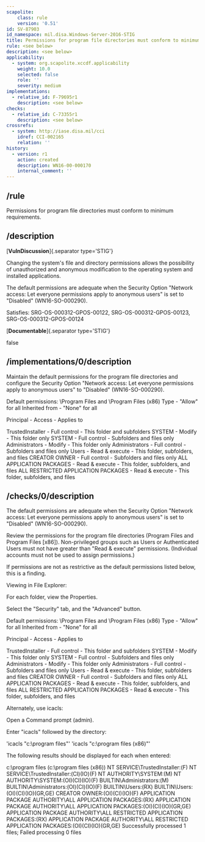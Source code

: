 ```yaml
---
scapolite:
    class: rule
    version: '0.51'
id: SV-87903
id_namespace: mil.disa.Windows-Server-2016-STIG
title: Permissions for program file directories must conform to minimum requirements.
rule: <see below>
description: <see below>
applicability:
  - system: org.scapolite.xccdf.applicability
    weight: 10.0
    selected: false
    role: ''
    severity: medium
implementations:
  - relative_id: F-79695r1
    description: <see below>
checks:
  - relative_id: C-73355r1
    description: <see below>
crossrefs:
  - system: http://iase.disa.mil/cci
    idref: CCI-002165
    relation: ''
history:
  - version: r1
    action: created
    description: WN16-00-000170
    internal_comment: ''
---
```



## /rule

Permissions for program file directories must conform to minimum requirements.

## /description

[**VulnDiscussion**]{.separator type='STIG'}

Changing the system's file and directory permissions allows the possibility of unauthorized and anonymous modification to the operating system and installed applications.

The default permissions are adequate when the Security Option "Network access: Let everyone permissions apply to anonymous users" is set to "Disabled" (WN16-SO-000290).

Satisfies: SRG-OS-000312-GPOS-00122, SRG-OS-000312-GPOS-00123, SRG-OS-000312-GPOS-00124

[**Documentable**]{.separator type='STIG'}

false

## /implementations/0/description

Maintain the default permissions for the program file directories and configure the Security Option "Network access: Let everyone permissions apply to anonymous users" to "Disabled" (WN16-SO-000290).

Default permissions:
\Program Files and \Program Files (x86)
Type - "Allow" for all
Inherited from - "None" for all

Principal - Access - Applies to

TrustedInstaller - Full control - This folder and subfolders
SYSTEM - Modify - This folder only
SYSTEM - Full control - Subfolders and files only
Administrators - Modify - This folder only
Administrators - Full control - Subfolders and files only
Users - Read &amp; execute - This folder, subfolders, and files
CREATOR OWNER - Full control - Subfolders and files only
ALL APPLICATION PACKAGES - Read &amp; execute - This folder, subfolders, and files
ALL RESTRICTED APPLICATION PACKAGES - Read &amp; execute - This folder, subfolders, and files

## /checks/0/description

The default permissions are adequate when the Security Option "Network access: Let everyone permissions apply to anonymous users" is set to "Disabled" (WN16-SO-000290).

Review the permissions for the program file directories (Program Files and Program Files [x86]). Non-privileged groups such as Users or Authenticated Users must not have greater than "Read &amp; execute" permissions. (Individual accounts must not be used to assign permissions.)

If permissions are not as restrictive as the default permissions listed below, this is a finding.

Viewing in File Explorer:

For each folder, view the Properties.

Select the "Security" tab, and the "Advanced" button.

Default permissions:
\Program Files and \Program Files (x86)
Type - "Allow" for all
Inherited from - "None" for all

Principal - Access - Applies to

TrustedInstaller - Full control - This folder and subfolders
SYSTEM - Modify - This folder only
SYSTEM - Full control - Subfolders and files only
Administrators - Modify - This folder only
Administrators - Full control - Subfolders and files only
Users - Read &amp; execute - This folder, subfolders and files
CREATOR OWNER - Full control - Subfolders and files only
ALL APPLICATION PACKAGES - Read &amp; execute - This folder, subfolders, and files
ALL RESTRICTED APPLICATION PACKAGES - Read &amp; execute - This folder, subfolders, and files

Alternately, use icacls:

Open a Command prompt (admin).

Enter "icacls" followed by the directory:

'icacls "c:\program files"'
'icacls "c:\program files (x86)"'

The following results should be displayed for each when entered:

c:\program files (c:\program files (x86))
NT SERVICE\TrustedInstaller:(F)
NT SERVICE\TrustedInstaller:(CI)(IO)(F)
NT AUTHORITY\SYSTEM:(M)
NT AUTHORITY\SYSTEM:(OI)(CI)(IO)(F)
BUILTIN\Administrators:(M)
BUILTIN\Administrators:(OI)(CI)(IO)(F)
BUILTIN\Users:(RX)
BUILTIN\Users:(OI)(CI)(IO)(GR,GE)
CREATOR OWNER:(OI)(CI)(IO)(F)
APPLICATION PACKAGE AUTHORITY\ALL APPLICATION PACKAGES:(RX)
APPLICATION PACKAGE AUTHORITY\ALL APPLICATION PACKAGES:(OI)(CI)(IO)(GR,GE)
APPLICATION PACKAGE AUTHORITY\ALL RESTRICTED APPLICATION PACKAGES:(RX)
APPLICATION PACKAGE AUTHORITY\ALL RESTRICTED APPLICATION PACKAGES:(OI)(CI)(IO)(GR,GE)
Successfully processed 1 files; Failed processing 0 files
